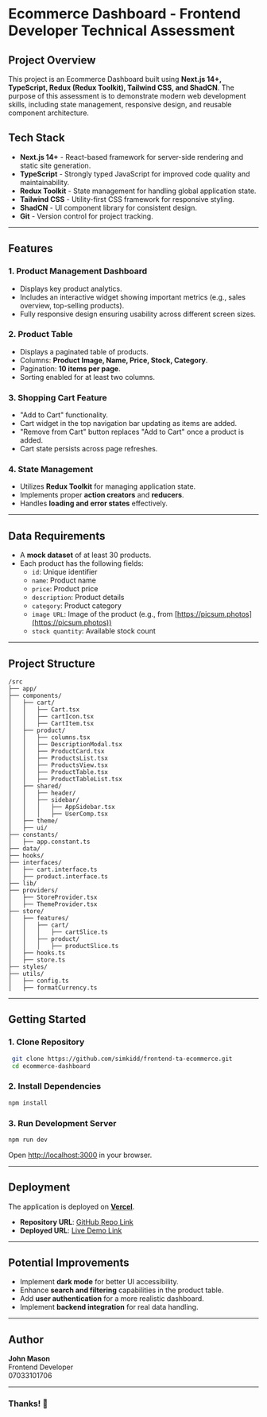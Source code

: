 # Ecommerce Dashboard - Frontend Developer Technical Assessment

## Project Overview

This project is an Ecommerce Dashboard built using **Next.js 14+, TypeScript, Redux (Redux Toolkit), Tailwind CSS, and ShadCN**. The purpose of this assessment is to demonstrate modern web development skills, including state management, responsive design, and reusable component architecture.

## Tech Stack

- **Next.js 14+** - React-based framework for server-side rendering and static site generation.
- **TypeScript** - Strongly typed JavaScript for improved code quality and maintainability.
- **Redux Toolkit** - State management for handling global application state.
- **Tailwind CSS** - Utility-first CSS framework for responsive styling.
- **ShadCN** - UI component library for consistent design.
- **Git** - Version control for project tracking.

---

## Features

### 1. **Product Management Dashboard**

- Displays key product analytics.
- Includes an interactive widget showing important metrics (e.g., sales overview, top-selling products).
- Fully responsive design ensuring usability across different screen sizes.

### 2. **Product Table**

- Displays a paginated table of products.
- Columns: **Product Image, Name, Price, Stock, Category**.
- Pagination: **10 items per page**.
- Sorting enabled for at least two columns.

### 3. **Shopping Cart Feature**

- "Add to Cart" functionality.
- Cart widget in the top navigation bar updating as items are added.
- "Remove from Cart" button replaces "Add to Cart" once a product is added.
- Cart state persists across page refreshes.

### 4. **State Management**

- Utilizes **Redux Toolkit** for managing application state.
- Implements proper **action creators** and **reducers**.
- Handles **loading and error states** effectively.

---

## Data Requirements

- A **mock dataset** of at least 30 products.
- Each product has the following fields:
  - `id`: Unique identifier
  - `name`: Product name
  - `price`: Product price
  - `description`: Product details
  - `category`: Product category
  - `image URL`: Image of the product (e.g., from [https://picsum.photos](https://picsum.photos))
  - `stock quantity`: Available stock count

---

## Project Structure

```
/src
├── app/
├── components/
│   ├── cart/
│   │   ├── Cart.tsx
│   │   ├── cartIcon.tsx
│   │   ├── CartItem.tsx
│   ├── product/
│   │   ├── columns.tsx
│   │   ├── DescriptionModal.tsx
│   │   ├── ProductCard.tsx
│   │   ├── ProductsList.tsx
│   │   ├── ProductsView.tsx
│   │   ├── ProductTable.tsx
│   │   ├── ProductTableList.tsx
│   ├── shared/
│   │   ├── header/
│   │   ├── sidebar/
│   │   │   ├── AppSidebar.tsx
│   │   │   ├── UserComp.tsx
│   ├── theme/
│   ├── ui/
├── constants/
│   ├── app.constant.ts
├── data/
├── hooks/
├── interfaces/
│   ├── cart.interface.ts
│   ├── product.interface.ts
├── lib/
├── providers/
│   ├── StoreProvider.tsx
│   ├── ThemeProvider.tsx
├── store/
│   ├── features/
│   │   ├── cart/
│   │   │   ├── cartSlice.ts
│   │   ├── product/
│   │   │   ├── productSlice.ts
│   ├── hooks.ts
│   ├── store.ts
├── styles/
├── utils/
│   ├── config.ts
│   ├── formatCurrency.ts
```

---

## Getting Started

### 1. **Clone Repository**

```bash
 git clone https://github.com/simkidd/frontend-ta-ecommerce.git
 cd ecommerce-dashboard
```

### 2. **Install Dependencies**

```bash
npm install 
```

### 3. **Run Development Server**

```bash
npm run dev  
```

Open [http://localhost:3000](http://localhost:3000) in your browser.

---

## Deployment

The application is deployed on [**Vercel**](https://vercel.com/).

- **Repository URL**: [GitHub Repo Link](https://github.com/simkidd/frontend-ta-ecommerce)
- **Deployed URL**: [Live Demo Link](https://frontend-ta-ecommerce.vercel.app/)

---


## Potential Improvements

- Implement **dark mode** for better UI accessibility.
- Enhance **search and filtering** capabilities in the product table.
- Add **user authentication** for a more realistic dashboard.
- Implement **backend integration** for real data handling.

---


## Author

**John Mason**\
Frontend Developer\
07033101706

---

### Thanks! 🚀

